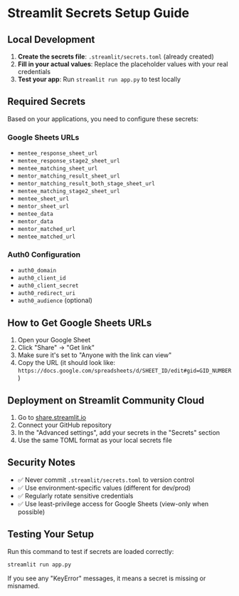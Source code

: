 # Streamlit Secrets Setup Guide

## Local Development

1. **Create the secrets file**: `.streamlit/secrets.toml` (already created)
2. **Fill in your actual values**: Replace the placeholder values with your real credentials
3. **Test your app**: Run `streamlit run app.py` to test locally

## Required Secrets

Based on your applications, you need to configure these secrets:

### Google Sheets URLs
- `mentee_response_sheet_url`
- `mentee_response_stage2_sheet_url` 
- `mentee_matching_sheet_url`
- `mentor_matching_result_sheet_url`
- `mentor_matching_result_both_stage_sheet_url`
- `mentee_matching_stage2_sheet_url`
- `mentee_sheet_url`
- `mentor_sheet_url`
- `mentee_data`
- `mentor_data`
- `mentor_matched_url`
- `mentee_matched_url`

### Auth0 Configuration
- `auth0_domain`
- `auth0_client_id`
- `auth0_client_secret`
- `auth0_redirect_uri`
- `auth0_audience` (optional)

## How to Get Google Sheets URLs

1. Open your Google Sheet
2. Click "Share" → "Get link"
3. Make sure it's set to "Anyone with the link can view"
4. Copy the URL (it should look like: `https://docs.google.com/spreadsheets/d/SHEET_ID/edit#gid=GID_NUMBER`)

## Deployment on Streamlit Community Cloud

1. Go to [share.streamlit.io](https://share.streamlit.io)
2. Connect your GitHub repository
3. In the "Advanced settings", add your secrets in the "Secrets" section
4. Use the same TOML format as your local secrets file

## Security Notes

- ✅ Never commit `.streamlit/secrets.toml` to version control
- ✅ Use environment-specific values (different for dev/prod)
- ✅ Regularly rotate sensitive credentials
- ✅ Use least-privilege access for Google Sheets (view-only when possible)

## Testing Your Setup

Run this command to test if secrets are loaded correctly:

```bash
streamlit run app.py
```

If you see any "KeyError" messages, it means a secret is missing or misnamed.